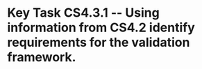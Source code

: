 # Key Task CS4.3.1 -- Using information from CS4.2 identify requirements for the validation framework.
